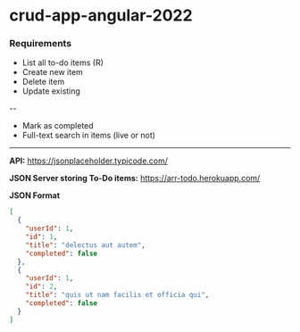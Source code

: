 # crud-app-angular-2022

### Requirements
* List all to-do items (R)
* Create new item 
* Delete item 
* Update existing

--
* Mark as completed
* Full-text search in items (live or not)

---- 
__API:__ https://jsonplaceholder.typicode.com/ 

__JSON Server storing To-Do items:__ https://arr-todo.herokuapp.com/ 

__JSON Format__
```json
[
  {
    "userId": 1,
    "id": 1,
    "title": "delectus aut autem",
    "completed": false
  },
  {
    "userId": 1,
    "id": 2,
    "title": "quis ut nam facilis et officia qui",
    "completed": false
  }
]
```
